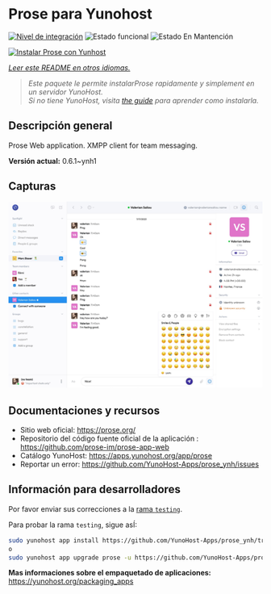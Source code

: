 <!--
Este archivo README esta generado automaticamente<https://github.com/YunoHost/apps/tree/master/tools/readme_generator>
No se debe editar a mano.
-->

# Prose para Yunohost

[![Nivel de integración](https://apps.yunohost.org/badge/integration/prose)](https://ci-apps.yunohost.org/ci/apps/prose/)
![Estado funcional](https://apps.yunohost.org/badge/state/prose)
![Estado En Mantención](https://apps.yunohost.org/badge/maintained/prose)

[![Instalar Prose con Yunhost](https://install-app.yunohost.org/install-with-yunohost.svg)](https://install-app.yunohost.org/?app=prose)

*[Leer este README en otros idiomas.](./ALL_README.md)*

> *Este paquete le permite instalarProse rapidamente y simplement en un servidor YunoHost.*  
> *Si no tiene YunoHost, visita [the guide](https://yunohost.org/install) para aprender como instalarla.*

## Descripción general

Prose Web application. XMPP client for team messaging.

**Versión actual:** 0.6.1~ynh1

## Capturas

![Captura de Prose](./doc/screenshots/screenshot.jpg)

## Documentaciones y recursos

- Sitio web oficial: <https://prose.org/>
- Repositorio del código fuente oficial de la aplicación : <https://github.com/prose-im/prose-app-web>
- Catálogo YunoHost: <https://apps.yunohost.org/app/prose>
- Reportar un error: <https://github.com/YunoHost-Apps/prose_ynh/issues>

## Información para desarrolladores

Por favor enviar sus correcciones a la [rama `testing`](https://github.com/YunoHost-Apps/prose_ynh/tree/testing).

Para probar la rama `testing`, sigue asÍ:

```bash
sudo yunohost app install https://github.com/YunoHost-Apps/prose_ynh/tree/testing --debug
o
sudo yunohost app upgrade prose -u https://github.com/YunoHost-Apps/prose_ynh/tree/testing --debug
```

**Mas informaciones sobre el empaquetado de aplicaciones:** <https://yunohost.org/packaging_apps>
